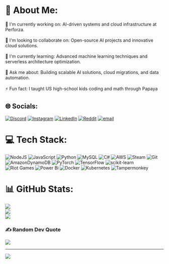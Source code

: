 # 💫 About Me:
🔭 I'm currently working on: AI-driven systems and cloud infrastructure at Perforza.<br><br>👯 I'm looking to collaborate on: Open-source AI projects and innovative cloud solutions.<br><br>🌱 I'm currently learning: Advanced machine learning techniques and serverless architecture optimization.<br><br>💬 Ask me about: Building scalable AI solutions, cloud migrations, and data automation.<br><br>⚡ Fun fact: I taught US high-school kids coding and math through Papaya


## 🌐 Socials:
[![Discord](https://img.shields.io/badge/Discord-%237289DA.svg?logo=discord&logoColor=white)](https://discord.gg/@brub6111) [![Instagram](https://img.shields.io/badge/Instagram-%23E4405F.svg?logo=Instagram&logoColor=white)](https://instagram.com/bruno.franklin1) [![LinkedIn](https://img.shields.io/badge/LinkedIn-%230077B5.svg?logo=linkedin&logoColor=white)](https://linkedin.com/in/bruno-muniz-642227217) [![Reddit](https://img.shields.io/badge/Reddit-%23FF4500.svg?logo=Reddit&logoColor=white)](https://reddit.com/user/Select-Equipment8001/) [![email](https://img.shields.io/badge/Email-D14836?logo=gmail&logoColor=white)](mailto:brunofranklin101@gmail.com) 

# 💻 Tech Stack:
![NodeJS](https://img.shields.io/badge/node.js-6DA55F?style=for-the-badge&logo=node.js&logoColor=white) ![JavaScript](https://img.shields.io/badge/javascript-%23323330.svg?style=for-the-badge&logo=javascript&logoColor=%23F7DF1E) ![Python](https://img.shields.io/badge/python-3670A0?style=for-the-badge&logo=python&logoColor=ffdd54) ![MySQL](https://img.shields.io/badge/mysql-4479A1.svg?style=for-the-badge&logo=mysql&logoColor=white) ![C#](https://img.shields.io/badge/c%23-%23239120.svg?style=for-the-badge&logo=csharp&logoColor=white) ![AWS](https://img.shields.io/badge/AWS-%23FF9900.svg?style=for-the-badge&logo=amazon-aws&logoColor=white) ![Steam](https://img.shields.io/badge/steam-%23000000.svg?style=for-the-badge&logo=steam&logoColor=white) ![Git](https://img.shields.io/badge/git-%23F05033.svg?style=for-the-badge&logo=git&logoColor=white) ![AmazonDynamoDB](https://img.shields.io/badge/Amazon%20DynamoDB-4053D6?style=for-the-badge&logo=Amazon%20DynamoDB&logoColor=white) ![PyTorch](https://img.shields.io/badge/PyTorch-%23EE4C2C.svg?style=for-the-badge&logo=PyTorch&logoColor=white) ![TensorFlow](https://img.shields.io/badge/TensorFlow-%23FF6F00.svg?style=for-the-badge&logo=TensorFlow&logoColor=white) ![scikit-learn](https://img.shields.io/badge/scikit--learn-%23F7931E.svg?style=for-the-badge&logo=scikit-learn&logoColor=white) ![Riot Games](https://img.shields.io/badge/riotgames-D32936.svg?style=for-the-badge&logo=riotgames&logoColor=white) ![Power Bi](https://img.shields.io/badge/power_bi-F2C811?style=for-the-badge&logo=powerbi&logoColor=black) ![Docker](https://img.shields.io/badge/docker-%230db7ed.svg?style=for-the-badge&logo=docker&logoColor=white) ![Kubernetes](https://img.shields.io/badge/kubernetes-%23326ce5.svg?style=for-the-badge&logo=kubernetes&logoColor=white) ![Tampermonkey](https://img.shields.io/badge/tampermonkey-%2300485B.svg?style=for-the-badge&logo=tampermonkey&logoColor=white)
# 📊 GitHub Stats:
![](https://github-readme-stats.vercel.app/api?username=Brub539&theme=dark&hide_border=false&include_all_commits=false&count_private=false)<br/>
![](https://github-readme-streak-stats.herokuapp.com/?user=Brub539&theme=dark&hide_border=false)<br/>
![](https://github-readme-stats.vercel.app/api/top-langs/?username=Brub539&theme=dark&hide_border=false&include_all_commits=false&count_private=false&layout=compact)

### ✍️ Random Dev Quote
![](https://quotes-github-readme.vercel.app/api?type=vetical&theme=radical)

---
[![](https://visitcount.itsvg.in/api?id=Brub539&icon=0&color=0)](https://visitcount.itsvg.in)

<!-- Proudly created with GPRM ( https://gprm.itsvg.in ) -->
